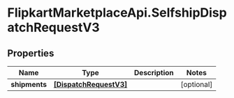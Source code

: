 # FlipkartMarketplaceApi.SelfshipDispatchRequestV3

## Properties
Name | Type | Description | Notes
------------ | ------------- | ------------- | -------------
**shipments** | [**[DispatchRequestV3]**](DispatchRequestV3.md) |  | [optional] 
